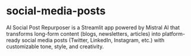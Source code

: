 # social-media-posts
AI Social Post Repurposer is a Streamlit app powered by Mistral AI that transforms long-form content (blogs, newsletters, articles) into platform-ready social media posts (Twitter, LinkedIn, Instagram, etc.) with customizable tone, style, and creativity.
